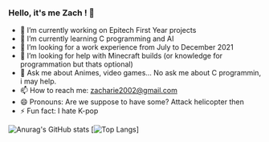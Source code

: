 ### Hello, it's me Zach ! 👋

- 🔭 I’m currently working on Epitech First Year projects
- 🌱 I’m currently learning C programming and AI
- 👯 I’m looking for a work experience from July to December 2021
- 🤔 I’m looking for help with Minecraft builds (or knowledge for programmation but thats optional)
- 💬 Ask me about Animes, video games... No ask me about C programmin, i may help.
- 📫 How to reach me: zacharie2002@gmail.com
- 😄 Pronouns: Are we suppose to have some? Attack helicopter then
- ⚡ Fun fact: I hate K-pop

![Anurag's GitHub stats](https://github-readme-stats.vercel.app/api?username=zachmae&count_private=true&show_icons=true&theme=synthwave)
[![Top Langs](https://github-readme-stats.vercel.app/api/top-langs/?username=zachmae&layout=compact&theme=synthwave)]
